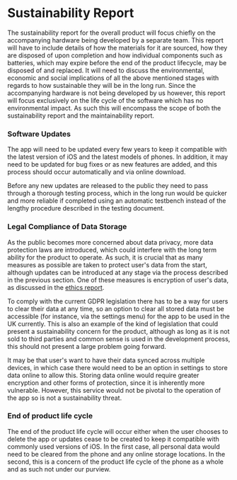 # Sustainability Report

The sustainability report for the overall product will focus chiefly on the accompanying hardware being developed by a separate team. This report will have to include details of how the materials for it are sourced, how they are disposed of upon completion and how individual components such as batteries, which may expire before the end of the product lifecycle, may be disposed of and replaced. It will need to discuss the environmental, economic and social implications of all the above mentioned stages with regards to how sustainable they will be in the long run. Since the accompanying hardware is not being developed by us however, this report will focus exclusively on the life cycle of the software which has no environmental impact. As such this will encompass the scope of both the sustainability report and the maintainability report.

### Software Updates

The app will need to be updated every few years to keep it compatible with the latest version of iOS and the latest models of phones. In addition, it may need to be updated for bug fixes or as new features are added, and this process should occur automatically and via online download.

Before any new updates are released to the public they need to pass through a thorough testing process, which in the long run would be quicker and more reliable if completed using an automatic testbench instead of the lengthy procedure described in the testing document.

### Legal Compliance of Data Storage

As the public becomes more concerned about data privacy, more data protection laws are introduced, which could interfere with the long term ability for the product to operate. As such, it is crucial that as many measures as possible are taken to protect user's data from the start, although updates can be introduced at any stage via the process described in the previous section. One of these measures is encryption of user's data, as discussed in the [ethics report](https://danwells96.github.io/ARISES/ethics-report.html).

To comply with the current GDPR legislation there has to be a way for users to clear their data at any time, so an option to clear all stored data must be accessible (for instance, via the settings menu) for the app to be used in the UK currently. This is also an example of the kind of legislation that could present a sustainability concern for the product, although as long as it is not sold to third parties and common sense is used in the development process, this should not present a large problem going forward.

It may be that user's want to have their data synced across multiple devices, in which case there would need to be an option in settings to store data online to allow this. Storing data online would require greater encryption and other forms of protection, since it is inherently more vulnerable. However, this service would not be pivotal to the operation of the app so is not a sustainability threat.

### End of product life cycle

The end of the product life cycle will occur either when the user chooses to delete the app or updates cease to be created to keep it compatible with commonly used versions of iOS. In the first case, all personal data would need to be cleared from the phone and any online storage locations. In the second, this is a concern of the product life cycle of the phone as a whole and as such not under our purview.
